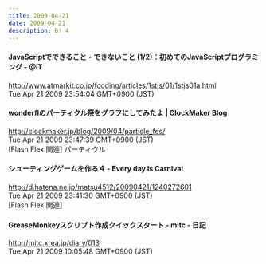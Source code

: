 ```yaml
---
title: 2009-04-21
date: 2009-04-21
description: B! 4
---
```


####  JavaScriptでできること・できないこと (1/2)：初めてのJavaScriptプログラミング - ＠IT
http://www.atmarkit.co.jp/fcoding/articles/1stjs/01/1stjs01a.html<br>
Tue Apr 21 2009 23:54:04 GMT+0900 (JST)<br>


####   wonderflのパーティクル祭をグラフにしてみたよ | ClockMaker Blog
http://clockmaker.jp/blog/2009/04/particle_fes/<br>
Tue Apr 21 2009 23:47:39 GMT+0900 (JST)<br>
[Flash Flex 関連] パーティクル


#### シューティングゲームを作る４ - Every day is Carnival
http://d.hatena.ne.jp/matsu4512/20090421/1240272601<br>
Tue Apr 21 2009 23:41:30 GMT+0900 (JST)<br>
[Flash Flex 関連]


#### GreaseMonkeyスクリプト作成クイックスタート - mitc - 日記
http://mitc.xrea.jp/diary/013<br>
Tue Apr 21 2009 10:05:48 GMT+0900 (JST)<br>


